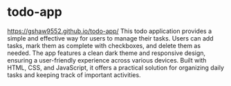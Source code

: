 # todo-app 
https://gshaw9552.github.io/todo-app/
This todo application provides a simple and effective way for users to manage their tasks. Users can add tasks, mark them as complete with checkboxes, and delete them as needed. The app features a clean dark theme and responsive design, ensuring a user-friendly experience across various devices. Built with HTML, CSS, and JavaScript, it offers a practical solution for organizing daily tasks and keeping track of important activities.
